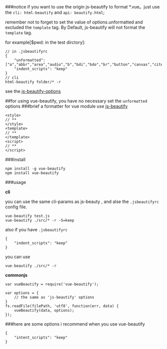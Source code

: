 ###notice
if you want to use the origin js-beautify to format *.vue。just use the `cli: html-beautify` and `api: beautify.html`;

remember not to forget to set the value of options.unformatted and excluded the `template` tag. By Default, js-beautify will not format the `template` tag.

for example[$pwd: in the test dirctory]:
	
	// in .jsbeautifyrc
	{
		"unformatted": ["a","abbr","area","audio","b","bdi","bdo","br","button","canvas","cite","code","data","datalist","del","dfn","em","embed","i","iframe","img","input","ins","kbd","keygen","label","map","mark","math","meter","noscript","object","output","progress","q","ruby","s","samp","select","small","span","strong","sub","sup","svg","textarea","time","u","var","video","wbr","text","acronym","address","big","dt","ins","small","strike","tt","pre","h1","h2","h3","h4","h5","h6"],
		"indent_scripts": "keep"
	}
	// cli
	html-beautify folder/* -r

see the [js-beautify-options](https://github.com/beautify-web/js-beautify/)

##for using vue-beautify, you have no necessary set the `unformatted` options
###brief
a formatter for vue module use [js-beautify](https://github.com/beautify-web/js-beautify/)

	<style>
	// **
	</style>
	<template>
	// **
	</template>
	<script>
	// **
	</script>

###install
	
	npm install -g vue-beautify
	npm install vue-beautify

###usage 

**cli**

you can use the same cli-params as js-beauty , and alse the `.jsbeautifyrc` config file.
	
	vue-beautify test.js
	vue-beautify ./src/* -r -S=keep

also if you have `.jsbeautifyrc`

	{
		"indent_scripts": "keep"
	}

you can use 
	
	vue-beautify ./src/* -r

**commonjs**
	
	var vueBeautify = require('vue-beautify');
	
	var options = {
		// the same as 'js-beautify' options
	}
	fs.readFile(filePath, 'utf8', function(err, data) {
		vueBeautify(data, options);
	});

###here are some options i recommend when you use vue-beautify
	
	{
		"intent_scripts": "keep"
	}


